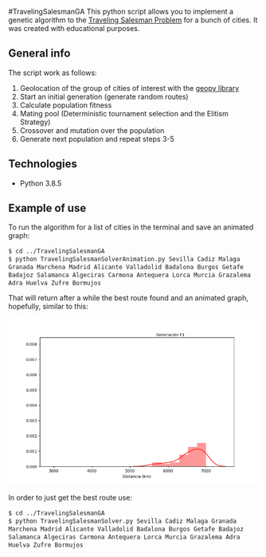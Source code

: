 #TravelingSalesmanGA
This python script allows you to implement a genetic algorithm to the [Traveling Salesman Problem](https://en.wikipedia.org/wiki/Travelling_salesman_problem) for a bunch of cities. It was created with educational purposes.

## General info
The script work as follows:
1. Geolocation of the group of cities of interest with the [geopy library](https://github.com/geopy/geopy)
2. Start an initial generation (generate random routes)
3. Calculate population fitness
4. Mating pool (Deterministic tournament selection and the Elitism Strategy)
5. Crossover and mutation over the population
6. Generate next population and repeat steps 3-5
## Technologies
* Python 3.8.5

## Example of use
To run the algorithm for a list of cities in the terminal and save an animated graph:

```
$ cd ../TravelingSalesmanGA
$ python TravelingSalesmanSolverAnimation.py Sevilla Cadiz Malaga Granada Marchena Madrid Alicante Valladolid Badalona Burgos Getafe Badajoz Salamanca Algeciras Carmona Antequera Lorca Murcia Grazalema Adra Huelva Zufre Bormujos

```
That will return after a while the best route found and an animated graph, hopefully, similar to this:

![](animation.gif)

In order to just get the best route use:

```
$ cd ../TravelingSalesmanGA
$ python TravelingSalesmanSolver.py Sevilla Cadiz Malaga Granada Marchena Madrid Alicante Valladolid Badalona Burgos Getafe Badajoz Salamanca Algeciras Carmona Antequera Lorca Murcia Grazalema Adra Huelva Zufre Bormujos

```
